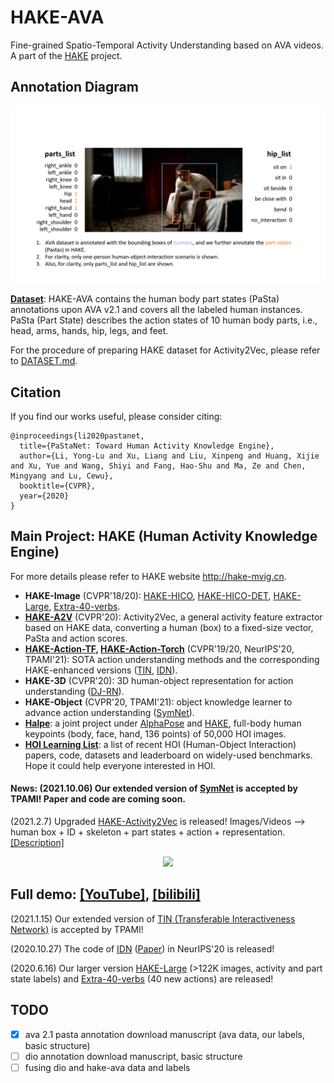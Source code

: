 # HAKE-AVA
Fine-grained Spatio-Temporal Activity Understanding based on AVA videos. 
A part of the [HAKE](http://hake-mvig.cn) project.

## Annotation Diagram

<div align=center>
<img src="figs\HAKE-AVA.png" width="800" />
</div>

**[Dataset](https://github.com/DirtyHarryLYL/HAKE-Video/tree/main)**: HAKE-AVA contains the human body part states (PaSta) annotations upon AVA v2.1 and covers all the labeled human instances. PaSta (Part State) describes the action states of 10 human body parts, i.e., head, arms, hands, hip, legs, and feet.

For the procedure of preparing HAKE dataset for Activity2Vec, please refer to [DATASET.md](./DATASET.md).

<!-- ## HAKE-DIO
HAKE-DIO contains the bounding box (TODO) and object class (TODO) annotations of all the interacive objects in AVA videos (v2.2), according to the labeled humans in AVA v2.2 performing Human-Object Interactions (HOI, TODO classes). 

For more details, please refer to this [[branch]](https://github.com/DirtyHarryLYL/HAKE-Video/tree/DIO). -->

## Citation
 If you find our works useful, please consider citing:
```
@inproceedings{li2020pastanet,
  title={PaStaNet: Toward Human Activity Knowledge Engine},
  author={Li, Yong-Lu and Xu, Liang and Liu, Xinpeng and Huang, Xijie and Xu, Yue and Wang, Shiyi and Fang, Hao-Shu and Ma, Ze and Chen, Mingyang and Lu, Cewu},
  booktitle={CVPR},
  year={2020}
}
```

## Main Project: HAKE (Human Activity Knowledge Engine)

For more details please refer to HAKE website http://hake-mvig.cn.

- **HAKE-Image** (CVPR'18/20): [HAKE-HICO](https://github.com/DirtyHarryLYL/HAKE#hake-hico-for-image-level-hoi-recognition), [HAKE-HICO-DET](https://github.com/DirtyHarryLYL/HAKE#hake-hico-det-for-instance-level-hoi-detection), [HAKE-Large](https://github.com/DirtyHarryLYL/HAKE#hake-large-for-instance-level-action-understanding-pre-training), [Extra-40-verbs](https://github.com/DirtyHarryLYL/HAKE#extra-40-verb-categories).
- **[HAKE-A2V](https://github.com/DirtyHarryLYL/HAKE-Action-Torch/tree/Activity2Vec)** (CVPR'20): Activity2Vec, a general activity feature extractor based on HAKE data, converting a human (box) to a fixed-size vector, PaSta and action scores.
- **[HAKE-Action-TF](https://github.com/DirtyHarryLYL/HAKE-Action), [HAKE-Action-Torch](https://github.com/DirtyHarryLYL/HAKE-Action-Torch)** (CVPR'19/20, NeurIPS'20, TPAMI'21): SOTA action understanding methods and the corresponding HAKE-enhanced versions ([TIN](https://github.com/DirtyHarryLYL/Transferable-Interactiveness-Network), [IDN](https://github.com/DirtyHarryLYL/HAKE-Action-Torch/tree/IDN-(Integrating-Decomposing-Network))).
- **HAKE-3D** (CVPR'20): 3D human-object representation for action understanding ([DJ-RN](https://github.com/DirtyHarryLYL/DJ-RN)).
- **HAKE-Object** (CVPR'20, TPAMI'21): object knowledge learner to advance action understanding ([SymNet](https://github.com/DirtyHarryLYL/SymNet)).
- [**Halpe**](https://github.com/Fang-Haoshu/Halpe-FullBody): a joint project under [AlphaPose](https://github.com/MVIG-SJTU/AlphaPose) and [HAKE](http://hake-mvig.cn), full-body human keypoints (body, face, hand, 136 points) of 50,000 HOI images.
- [**HOI Learning List**](https://github.com/DirtyHarryLYL/HOI-Learning-List): a list of recent HOI (Human-Object Interaction) papers, code, datasets and leaderboard on widely-used benchmarks. Hope it could help everyone interested in HOI.

#### **News**: (2021.10.06) Our extended version of [SymNet](https://github.com/DirtyHarryLYL/SymNet) is accepted by TPAMI! Paper and code are coming soon.

(2021.2.7) Upgraded [HAKE-Activity2Vec](https://github.com/DirtyHarryLYL/HAKE-Action-Torch/tree/Activity2Vec) is released! Images/Videos --> human box + ID + skeleton + part states + action + representation. [[Description]](https://drive.google.com/file/d/1iZ57hKjus2lKbv1MAB-TLFrChSoWGD5e/view?usp=sharing)
<p align='center'>
    <img src="https://github.com/DirtyHarryLYL/HAKE-Action-Torch/blob/Activity2Vec/demo/a2v-demo.gif", height="400">
</p>

## Full demo: [[YouTube]](https://t.co/hXiAYPXEuL?amp=1), [[bilibili]](https://www.bilibili.com/video/BV1s54y1Y76s)

(2021.1.15) Our extended version of [TIN (Transferable Interactiveness Network)](https://arxiv.org/abs/2101.10292) is accepted by TPAMI!

(2020.10.27) The code of [IDN](https://github.com/DirtyHarryLYL/HAKE-Action-Torch/tree/IDN-(Integrating-Decomposing-Network)) ([Paper](https://arxiv.org/abs/2010.16219)) in NeurIPS'20 is released!

(2020.6.16) Our larger version [HAKE-Large](https://github.com/DirtyHarryLYL/HAKE#hake-large-for-instance-level-hoi-detection) (>122K images, activity and part state labels) and [Extra-40-verbs](https://github.com/DirtyHarryLYL/HAKE#extra-40-verb-categories) (40 new actions) are released!

## TODO
- [X] ava 2.1 pasta annotation download manuscript (ava data, our labels, basic structure)
- [ ] dio annotation download manuscript, basic structure
- [ ] fusing dio and hake-ava data and labels
